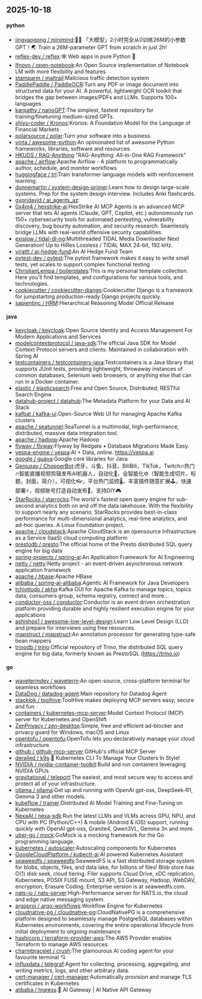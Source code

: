 ## 2025-10-18

#### python
* [jingyaogong / minimind](https://github.com/jingyaogong/minimind):🚀🚀 「大模型」2小时完全从0训练26M的小参数GPT！🌏 Train a 26M-parameter GPT from scratch in just 2h!
* [reflex-dev / reflex](https://github.com/reflex-dev/reflex):🕸️ Web apps in pure Python 🐍
* [lfnovo / open-notebook](https://github.com/lfnovo/open-notebook):An Open Source implementation of Notebook LM with more flexibility and features
* [stamparm / maltrail](https://github.com/stamparm/maltrail):Malicious traffic detection system
* [PaddlePaddle / PaddleOCR](https://github.com/PaddlePaddle/PaddleOCR):Turn any PDF or image document into structured data for your AI. A powerful, lightweight OCR toolkit that bridges the gap between images/PDFs and LLMs. Supports 100+ languages.
* [karpathy / nanoGPT](https://github.com/karpathy/nanoGPT):The simplest, fastest repository for training/finetuning medium-sized GPTs.
* [shiyu-coder / Kronos](https://github.com/shiyu-coder/Kronos):Kronos: A Foundation Model for the Language of Financial Markets
* [polarsource / polar](https://github.com/polarsource/polar):Turn your software into a business.
* [vinta / awesome-python](https://github.com/vinta/awesome-python):An opinionated list of awesome Python frameworks, libraries, software and resources.
* [HKUDS / RAG-Anything](https://github.com/HKUDS/RAG-Anything):"RAG-Anything: All-in-One RAG Framework"
* [apache / airflow](https://github.com/apache/airflow):Apache Airflow - A platform to programmatically author, schedule, and monitor workflows
* [huggingface / trl](https://github.com/huggingface/trl):Train transformer language models with reinforcement learning.
* [donnemartin / system-design-primer](https://github.com/donnemartin/system-design-primer):Learn how to design large-scale systems. Prep for the system design interview. Includes Anki flashcards.
* [gyoridavid / ai_agents_az](https://github.com/gyoridavid/ai_agents_az):
* [0x4m4 / hexstrike-ai](https://github.com/0x4m4/hexstrike-ai):HexStrike AI MCP Agents is an advanced MCP server that lets AI agents (Claude, GPT, Copilot, etc.) autonomously run 150+ cybersecurity tools for automated pentesting, vulnerability discovery, bug bounty automation, and security research. Seamlessly bridge LLMs with real-world offensive security capabilities.
* [exislow / tidal-dl-ng](https://github.com/exislow/tidal-dl-ng):Multithreaded TIDAL Media Downloader Next Generation! Up to HiRes Lossless / TIDAL MAX 24-bit, 192 kHz.
* [virattt / ai-hedge-fund](https://github.com/virattt/ai-hedge-fund):An AI Hedge Fund Team
* [pytest-dev / pytest](https://github.com/pytest-dev/pytest):The pytest framework makes it easy to write small tests, yet scales to support complex functional testing
* [ChristianLempa / boilerplates](https://github.com/ChristianLempa/boilerplates):This is my personal template collection. Here you'll find templates, and configurations for various tools, and technologies.
* [cookiecutter / cookiecutter-django](https://github.com/cookiecutter/cookiecutter-django):Cookiecutter Django is a framework for jumpstarting production-ready Django projects quickly.
* [sapientinc / HRM](https://github.com/sapientinc/HRM):Hierarchical Reasoning Model Official Release

#### java
* [keycloak / keycloak](https://github.com/keycloak/keycloak):Open Source Identity and Access Management For Modern Applications and Services
* [modelcontextprotocol / java-sdk](https://github.com/modelcontextprotocol/java-sdk):The official Java SDK for Model Context Protocol servers and clients. Maintained in collaboration with Spring AI
* [testcontainers / testcontainers-java](https://github.com/testcontainers/testcontainers-java):Testcontainers is a Java library that supports JUnit tests, providing lightweight, throwaway instances of common databases, Selenium web browsers, or anything else that can run in a Docker container.
* [elastic / elasticsearch](https://github.com/elastic/elasticsearch):Free and Open Source, Distributed, RESTful Search Engine
* [datahub-project / datahub](https://github.com/datahub-project/datahub):The Metadata Platform for your Data and AI Stack
* [kafbat / kafka-ui](https://github.com/kafbat/kafka-ui):Open-Source Web UI for managing Apache Kafka clusters
* [apache / seatunnel](https://github.com/apache/seatunnel):SeaTunnel is a multimodal, high-performance, distributed, massive data integration tool.
* [apache / hadoop](https://github.com/apache/hadoop):Apache Hadoop
* [flyway / flyway](https://github.com/flyway/flyway):Flyway by Redgate • Database Migrations Made Easy.
* [vespa-engine / vespa](https://github.com/vespa-engine/vespa):AI + Data, online. https://vespa.ai
* [google / guava](https://github.com/google/guava):Google core libraries for Java
* [Geniusay / ChopperBot](https://github.com/Geniusay/ChopperBot):虎牙，斗鱼，抖音，BiliBili，TikTok，Twitch🔥热门🔥智能直播视频剪辑发布AI机器人，自动化🤖，全智能化⚙（智能生成切片，标题，封面，简介），可视化👓，平台热门监控🌡，丰富插件随意扩展🕹，快速部署⚡，视频账号打造自动发布🌟，支持DIY🎮
* [StarRocks / starrocks](https://github.com/StarRocks/starrocks):The world's fastest open query engine for sub-second analytics both on and off the data lakehouse. With the flexibility to support nearly any scenario, StarRocks provides best-in-class performance for multi-dimensional analytics, real-time analytics, and ad-hoc queries. A Linux Foundation project.
* [apache / cloudstack](https://github.com/apache/cloudstack):Apache CloudStack is an opensource Infrastructure as a Service (IaaS) cloud computing platform
* [prestodb / presto](https://github.com/prestodb/presto):The official home of the Presto distributed SQL query engine for big data
* [spring-projects / spring-ai](https://github.com/spring-projects/spring-ai):An Application Framework for AI Engineering
* [netty / netty](https://github.com/netty/netty):Netty project - an event-driven asynchronous network application framework
* [apache / hbase](https://github.com/apache/hbase):Apache HBase
* [alibaba / spring-ai-alibaba](https://github.com/alibaba/spring-ai-alibaba):Agentic AI Framework for Java Developers
* [tchiotludo / akhq](https://github.com/tchiotludo/akhq):Kafka GUI for Apache Kafka to manage topics, topics data, consumers group, schema registry, connect and more...
* [conductor-oss / conductor](https://github.com/conductor-oss/conductor):Conductor is an event driven orchestration platform providing durable and highly resilient execution engine for your applications
* [ashishps1 / awesome-low-level-design](https://github.com/ashishps1/awesome-low-level-design):Learn Low Level Design (LLD) and prepare for interviews using free resources.
* [mapstruct / mapstruct](https://github.com/mapstruct/mapstruct):An annotation processor for generating type-safe bean mappers
* [trinodb / trino](https://github.com/trinodb/trino):Official repository of Trino, the distributed SQL query engine for big data, formerly known as PrestoSQL (https://trino.io)

#### go
* [wavetermdev / waveterm](https://github.com/wavetermdev/waveterm):An open-source, cross-platform terminal for seamless workflows
* [DataDog / datadog-agent](https://github.com/DataDog/datadog-agent):Main repository for Datadog Agent
* [stacklok / toolhive](https://github.com/stacklok/toolhive):ToolHive makes deploying MCP servers easy, secure and fun
* [containers / kubernetes-mcp-server](https://github.com/containers/kubernetes-mcp-server):Model Context Protocol (MCP) server for Kubernetes and OpenShift
* [ZenPrivacy / zen-desktop](https://github.com/ZenPrivacy/zen-desktop):Simple, free and efficient ad-blocker and privacy guard for Windows, macOS and Linux
* [opentofu / opentofu](https://github.com/opentofu/opentofu):OpenTofu lets you declaratively manage your cloud infrastructure.
* [github / github-mcp-server](https://github.com/github/github-mcp-server):GitHub's official MCP Server
* [derailed / k9s](https://github.com/derailed/k9s):🐶 Kubernetes CLI To Manage Your Clusters In Style!
* [NVIDIA / nvidia-container-toolkit](https://github.com/NVIDIA/nvidia-container-toolkit):Build and run containers leveraging NVIDIA GPUs
* [gravitational / teleport](https://github.com/gravitational/teleport):The easiest, and most secure way to access and protect all of your infrastructure.
* [ollama / ollama](https://github.com/ollama/ollama):Get up and running with OpenAI gpt-oss, DeepSeek-R1, Gemma 3 and other models.
* [kubeflow / trainer](https://github.com/kubeflow/trainer):Distributed AI Model Training and Fine-Tuning on Kubernetes
* [NexaAI / nexa-sdk](https://github.com/NexaAI/nexa-sdk):Run the latest LLMs and VLMs across GPU, NPU, and CPU with PC (Python/C++) & mobile (Android & iOS) support, running quickly with OpenAI gpt-oss, Granite4, Qwen3VL, Gemma 3n and more.
* [uber-go / mock](https://github.com/uber-go/mock):GoMock is a mocking framework for the Go programming language.
* [kubernetes / autoscaler](https://github.com/kubernetes/autoscaler):Autoscaling components for Kubernetes
* [GoogleCloudPlatform / kubectl-ai](https://github.com/GoogleCloudPlatform/kubectl-ai):AI powered Kubernetes Assistant
* [seaweedfs / seaweedfs](https://github.com/seaweedfs/seaweedfs):SeaweedFS is a fast distributed storage system for blobs, objects, files, and data lake, for billions of files! Blob store has O(1) disk seek, cloud tiering. Filer supports Cloud Drive, xDC replication, Kubernetes, POSIX FUSE mount, S3 API, S3 Gateway, Hadoop, WebDAV, encryption, Erasure Coding. Enterprise version is at seaweedfs.com.
* [nats-io / nats-server](https://github.com/nats-io/nats-server):High-Performance server for NATS.io, the cloud and edge native messaging system.
* [argoproj / argo-workflows](https://github.com/argoproj/argo-workflows):Workflow Engine for Kubernetes
* [cloudnative-pg / cloudnative-pg](https://github.com/cloudnative-pg/cloudnative-pg):CloudNativePG is a comprehensive platform designed to seamlessly manage PostgreSQL databases within Kubernetes environments, covering the entire operational lifecycle from initial deployment to ongoing maintenance
* [hashicorp / terraform-provider-aws](https://github.com/hashicorp/terraform-provider-aws):The AWS Provider enables Terraform to manage AWS resources.
* [charmbracelet / crush](https://github.com/charmbracelet/crush):The glamourous AI coding agent for your favourite terminal 💘
* [influxdata / telegraf](https://github.com/influxdata/telegraf):Agent for collecting, processing, aggregating, and writing metrics, logs, and other arbitrary data.
* [cert-manager / cert-manager](https://github.com/cert-manager/cert-manager):Automatically provision and manage TLS certificates in Kubernetes
* [alibaba / higress](https://github.com/alibaba/higress):🤖 AI Gateway | AI Native API Gateway
